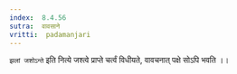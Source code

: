 ```yaml
---
index:  8.4.56
sutra:  वावसाने
vritti:  padamanjari
---
```


`झलां जशोऽन्ते` इति नित्ये जश्त्वे प्राप्ते चर्त्वं विधीयते, वावचनात् पक्षे सोऽपि भवति ।।
